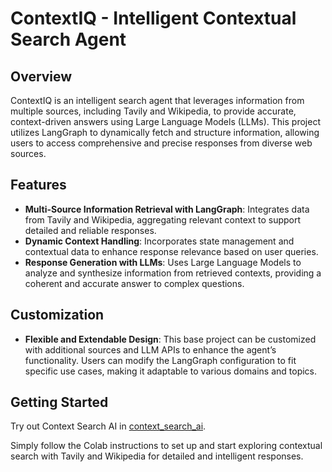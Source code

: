 # ContextIQ - Intelligent Contextual Search Agent

## Overview
ContextIQ is an intelligent search agent that leverages information from multiple sources, including Tavily and Wikipedia, to provide accurate, context-driven answers using Large Language Models (LLMs). This project utilizes LangGraph to dynamically fetch and structure information, allowing users to access comprehensive and precise responses from diverse web sources.

## Features

- **Multi-Source Information Retrieval with LangGraph**: Integrates data from Tavily and Wikipedia, aggregating relevant context to support detailed and reliable responses.
- **Dynamic Context Handling**: Incorporates state management and contextual data to enhance response relevance based on user queries.
- **Response Generation with LLMs**: Uses Large Language Models to analyze and synthesize information from retrieved contexts, providing a coherent and accurate answer to complex questions.

## Customization

- **Flexible and Extendable Design**: This base project can be customized with additional sources and LLM APIs to enhance the agent’s functionality. Users can modify the LangGraph configuration to fit specific use cases, making it adaptable to various domains and topics.

## Getting Started

Try out Context Search AI in [context_search_ai](https://colab.research.google.com/drive/1XwEXrYRb374IudkHY-q1iOAfnhgLtbkm?usp=sharing).

Simply follow the Colab instructions to set up and start exploring contextual search with Tavily and Wikipedia for detailed and intelligent responses.

